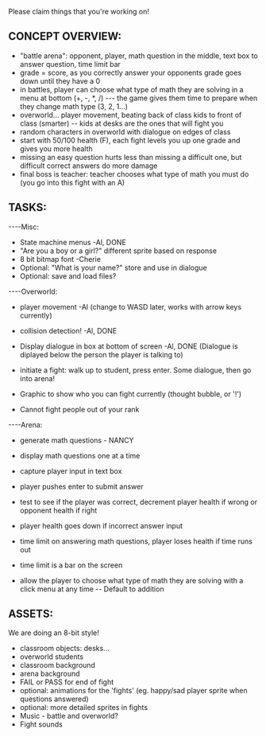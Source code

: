 Please claim things that you're working on!

CONCEPT OVERVIEW:
--------
- "battle arena": opponent, player, math question in the middle, text box to answer question, time limit bar
- grade = score, as you correctly answer your opponents grade goes down until they have a 0
- in battles, player can choose what type of math they are solving in a menu at bottom (+, -, *, /)
--- the game gives them time to prepare when they change math type (3, 2, 1...)
- overworld... player movement, beating back of class kids to front of class (smarter)
-- kids at desks are the ones that will fight you
- random characters in overworld with dialogue on edges of class 
- start with 50/100 health (F), each fight levels you up one grade and gives you more health
- missing an easy question hurts less than missing a difficult one, but difficult correct answers do more damage
- final boss is teacher: teacher chooses what type of math you must do (you go into this fight with an A)

TASKS:
------
----Misc:
- State machine menus -Al, DONE
- "Are you a boy or a girl?" different sprite based on response
- 8 bit bitmap font -Cherie
- Optional: "What is your name?" store and use in dialogue
- Optional: save and load files?

----Overworld:
- player movement -Al (change to WASD later, works with arrow keys currently)
- collision detection! -Al, DONE
- Display dialogue in box at bottom of screen -Al, DONE 
	(Dialogue is diplayed below the person the player is talking to)
	
- initiate a fight: walk up to student, press enter. Some dialogue, then go into arena!
- Graphic to show who you can fight currently (thought bubble, or '!')
- Cannot fight people out of your rank

----Arena:
- generate math questions - NANCY
- display math questions one at a time
- capture player input in text box
- player pushes enter to submit answer
- test to see if the player was correct, decrement player health if wrong or opponent health if right
- player health goes down if incorrect answer input

- time limit on answering math questions, player loses health if time runs out
- time limit is a bar on the screen
- allow the player to choose what type of math they are solving with a click menu at any time
-- Default to addition

ASSETS:
-------
We are doing an 8-bit style!
- classroom objects: desks...
- overworld students
- classroom background
- arena background
- FAIL or PASS for end of fight
- optional: animations for the 'fights' (eg. happy/sad player sprite when questions answered)
- optional: more detailed sprites in fights
- Music - battle and overworld?
- Fight sounds